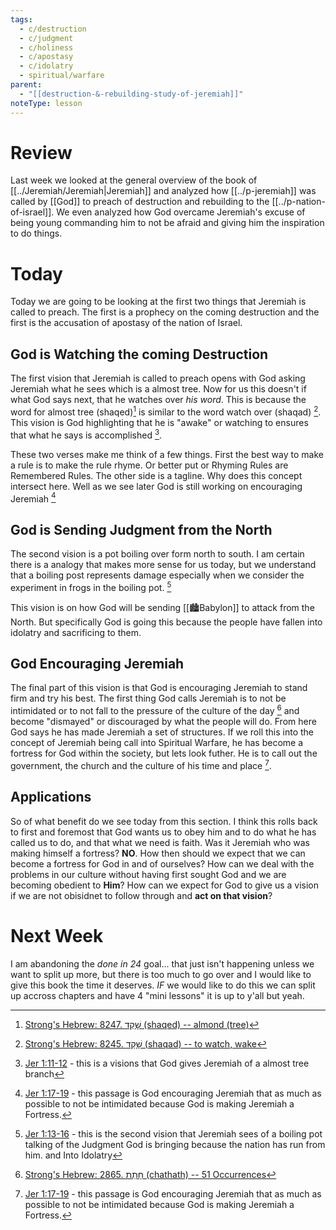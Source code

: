 ```yaml
---
tags:
  - c/destruction
  - c/judgment
  - c/holiness
  - c/apostasy
  - c/idolatry
  - spiritual/warfare
parent:
  - "[[destruction-&-rebuilding-study-of-jeremiah]]"
noteType: lesson
---
```

# Review
Last week we looked at the general overview of the book of [[../Jeremiah/Jeremiah|Jeremiah]] and analyzed how [[../p-jeremiah]] was called by [[God]] to preach of destruction and rebuilding to the [[../p-nation-of-israel]]. We even analyzed how God overcame Jeremiah's excuse of being young commanding him to not be afraid and giving him the inspiration to do things.

# Today
Today we are going to be looking at the first two things that Jeremiah is called to preach. The first is a prophecy on the coming destruction and the first is the accusation of apostasy of the nation of Israel.

## God is Watching the coming Destruction
The first vision that Jeremiah is called to preach opens with God asking Jeremiah what he sees which  is a almost tree. Now for us this doesn't if what God says next, that he watches over *his word*. This is because the word for almost tree (shaqed)[^cite1] is similar to the word watch over (shaqad) [^cite2].  This vision is God highlighting that he is "awake" or watching to ensures that what he says is accomplished [^b1].

These two verses make me think of a few things. First the best way to make a rule is to make the rule rhyme. Or better put or Rhyming Rules are Remembered Rules. The other side is a tagline. Why does this concept intersect here. Well as we see later God is still working on encouraging Jeremiah [^b2]

[^cite1]: [Strong's Hebrew: 8247. שָׁקֵד (shaqed) -- almond (tree)](https://biblehub.com/hebrew/8247.htm)
[^cite2]: [Strong's Hebrew: 8245. שָׁקַד (shaqad) -- to watch, wake](https://biblehub.com/hebrew/8245.htm)
[^b1]: [Jer 1:11-12](Jer%201.md) - this is a visions that God gives Jeremiah of a almost tree branch
[^b2]: [Jer 1:17-19](Jer%201.md) - this passage is God encouraging Jeremiah that as much as possible to not be intimidated because God is making Jeremiah a Fortress.

## God is Sending Judgment from the North
The second vision is a pot boiling over form north to south. I am certain there is a analogy that makes more sense for us today, but we understand that a boiling post represents damage especially when we consider the experiment in frogs in the boiling pot. [^b3]

[^b3]: [Jer 1:13-16](Jer%201.md) - this is the second vision that Jeremiah sees of a boiling pot talking of the Judgment God is bringing because the nation has run from him. and Into Idolatry

This vision is on how God will be sending [[🏙️Babylon]] to attack from the North. But specifically God is going this because the people have fallen into idolatry and sacrificing to them.

## God Encouraging Jeremiah
The final part of this vision is that God is encouraging Jeremiah to stand firm and try his best. The first thing God calls Jeremiah is to not be intimidated or to not fall to the pressure of the culture of the day [^cite3] and become "dismayed" or discouraged by what the people will do.
From here God says he has made Jeremiah a set of structures. If we roll this into the concept of Jeremiah being call into Spiritual Warfare, he has become a fortress for God within the society, but lets look futher. He is to call out the government, the church and the culture of his time and place [^b2].

[^cite3]: [Strong's Hebrew: 2865. חָתַת (chathath) -- 51 Occurrences](https://biblehub.com/hebrew/strongs_2865.htm)

## Applications
So of what benefit do we see today from this section. I think this rolls back to first and foremost that God wants us to obey him and to do what he has called us to do, and that what we need is faith.
Was it Jeremiah who was making himself a fortress? **NO**.
How then should we expect that we can become a fortress for God in and of ourselves?
How can we deal with the problems in our culture without having first sought God and we are becoming obedient to **Him**?
How can we expect for God to give us a vision if we are not obisidnet to follow through and **act on that vision**?

# Next Week
I am abandoning the *done in 24* goal... that just isn't happening unless we want to split up more, but there is too much to go over and I would like to give this book the time it deserves.
*IF* we would like to do this we can split up accross chapters and have 4 "mini lessons" it is up to y'all but yeah.